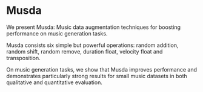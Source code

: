 # Musda

We present Musda: Music data augmentation techniques for boosting performance on music generation tasks.

Musda consists six simple but powerful operations: random addition, random shift, random remove, duration float, velocity float and transposition. 

On music generation tasks, we show that Musda improves performance and demonstrates particularly strong results for small music datasets in both qualitative and quantitative evaluation. 
